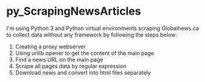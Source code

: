 # py_ScrapingNewsArticles

I'm using Python 3 and Python virtual environments scraping Globalnews.ca to collect data without any framework by following the steps below:
1. Creating a proxy webserver
2. Using urllib opener to get the content of the main page
3. Find a news URL on the main page
4. Scrape all pages data by regular expression
5. Download news and convert into html files separately 
